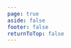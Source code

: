 ```yaml
---
page: true
aside: false
footer: false
returnToTop: false
---
```


<script>
import { defineAsyncComponent } from 'vue'
import ReplLoading from '../.vitepress/theme/components/ReplLoading.vue'

export default {
  components: {
    ExampleRepl: defineAsyncComponent({
      loader: () => import('./ExampleRepl.vue'),
      loadingComponent: ReplLoading
    })
  }
}
</script>

<ClientOnly>
  <ExampleRepl />
</ClientOnly>
